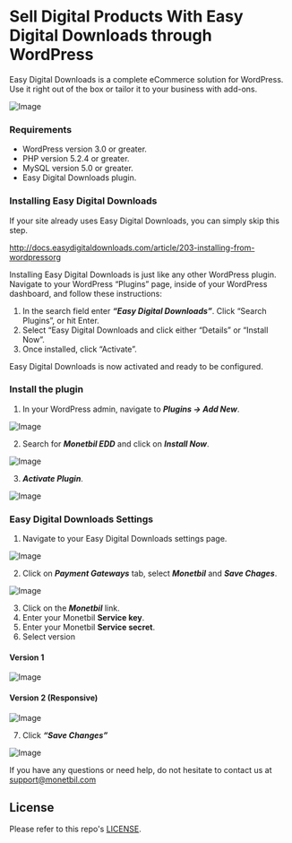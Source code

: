 # Sell Digital Products With Easy Digital Downloads through WordPress
Easy Digital Downloads is a complete eCommerce solution for WordPress. Use it right out of the box or tailor it to your business with add-ons.

![Image](https://www.monetbil.com/support/wp-content/uploads/2017/06/header-easy-digital-downloads.png)

### Requirements

* WordPress version 3.0 or greater.
* PHP version 5.2.4 or greater.
* MySQL version 5.0 or greater.
* Easy Digital Downloads plugin.

### Installing Easy Digital Downloads
If your site already uses Easy Digital Downloads, you can simply skip this step.

http://docs.easydigitaldownloads.com/article/203-installing-from-wordpressorg

Installing Easy Digital Downloads is just like any other WordPress plugin. Navigate to your WordPress “Plugins” page, inside of your WordPress dashboard, and follow these instructions:

1. In the search field enter ***“Easy Digital Downloads”***. Click “Search Plugins”, or hit Enter.
2. Select “Easy Digital Downloads and click either “Details” or “Install Now”.
3. Once installed, click “Activate”.

Easy Digital Downloads is now activated and ready to be configured.

### Install the plugin

1. In your WordPress admin, navigate to ***Plugins -> Add New***.

![Image](https://www.monetbil.com/support/wp-content/uploads/2017/04/pluginsaddnew.png)

2. Search for ***Monetbil EDD*** and click on ***Install Now***.

![Image](https://www.monetbil.com/support/wp-content/uploads/2017/06/pluginsearchedd.png)

3. ***Activate Plugin***.

![Image](https://www.monetbil.com/support/wp-content/uploads/2017/06/pluginactivateedd.png)

### Easy Digital Downloads Settings

1. Navigate to your Easy Digital Downloads settings page.

![Image](https://www.monetbil.com/support/wp-content/uploads/2017/06/eddsettings-1.png)

2. Click on ***Payment Gateways*** tab, select ***Monetbil*** and ***Save Chages***.

![Image](https://www.monetbil.com/support/wp-content/uploads/2017/06/eddpaymentgateways.png)

3. Click on the ***Monetbil*** link.
4. Enter your Monetbil **Service key**.
5. Enter your Monetbil **Service secret**.
6. Select version

#### Version 1
![Image](https://www.monetbil.com/support/wp-content/uploads/2017/06/en-widget-version-1.png)

#### Version 2 (Responsive)
![Image](https://www.monetbil.com/support/wp-content/uploads/2017/06/en-widget-version-2.png)

7. Click ***“Save Changes”***

![Image](https://www.monetbil.com/support/wp-content/uploads/2017/06/eddmonetbillink.png)

If you have any questions or need help, do not hesitate to contact us at [support@monetbil.com](https://www.monetbil.com/contact/support/?referral=github)

## License

Please refer to this repo's [LICENSE](LICENSE).
